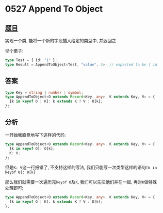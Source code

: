 # 0527 Append To Object

## [题目](https://github.com/type-challenges/type-challenges/blob/master/questions/527-medium-append-to-object/README.md)

实现一个类, 能将一个新的字段插入给定的类型中, 并返回之

举个栗子:

```ts
type Test = { id: "1" };
type Result = AppendToObject<Test, "value", 4>; // expected to be { id: '1', value: 4 }
```

## 答案

```ts
type Key = string | number | symbol;
type AppendToObject<O extends Record<Key, any>, K extends Key, V> = {
  [k in keyof O | K]: k extends K ? V : O[k];
};
```

## 分析

一开始我直觉地写下这样的代码:

```ts
type AppendToObject<O extends Record<Key, any>, K extends Key, V> = {
  [k in keyof O]: O[k];
  K: V;
};
```

但是`K: V`这一行报错了, 不支持这样的写法, 我们只能写一次类型这样的语句`[k in keyof O]: O[k]`

那么我们就需要一次遍历完`keyof O`及`K`, 我们可以先把他们并在一起, 再对`K`做特殊处理即可:

```ts
type AppendToObject<O extends Record<Key, any>, K extends Key, V> = {
  [k in keyof O | K]: k extends K ? V : O[k];
};
```
